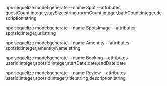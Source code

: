 npx sequelize model:generate --name Spot --attributes guestCount:integer,staySize:string,roomCount:integer,bathCount:integer,description:string

npx sequelize model:generate --name SpotsImage --attributes spotsId:integer,url:string

npx sequelize model:generate --name Amentity --attributes spotsId:integer,amentityName:string

npx sequelize model:generate --name Booking --attributes userId:integer,spotsId:integer,startDate:date,endDate:date

npx sequelize model:generate --name Review --attributes userId:integer,spotsId:integer,title:string,description:string
